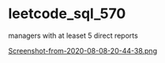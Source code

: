 # leetcode_sql_570
managers with at leaset 5 direct reports

[Screenshot-from-2020-08-08-20-44-38.png](https://postimg.cc/R36qnGs5)
